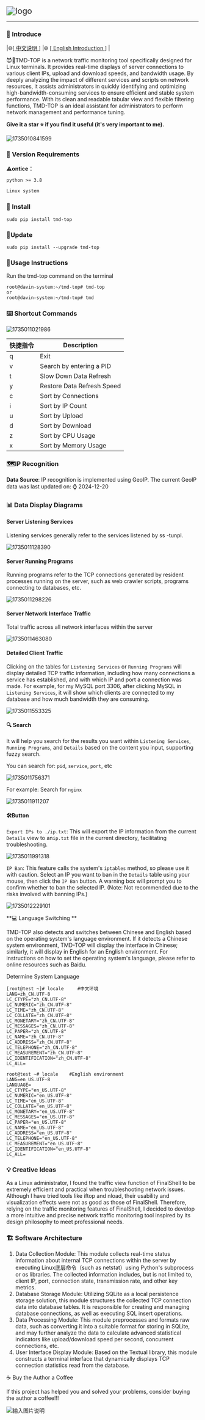<img src="image/logo.png" alt="logo" style="zoom:150%;" />

------



###  🌈 Introduce

|🌐[[ 中文说明 ](/zh-README.md)]  |🌐 [[ English   Introduction ](/README.md)] |

 😈🖕TMD-TOP is a network traffic monitoring tool specifically designed for  Linux terminals. It provides real-time displays of server connections to various client IPs, upload and download speeds, and bandwidth usage. By deeply analyzing the impact of different services and scripts on  network resources, it assists administrators in quickly identifying and  optimizing high-bandwidth-consuming services to ensure efficient and  stable system performance. With its clean and readable tabular view and  flexible filtering functions, TMD-TOP is an ideal assistant for  administrators to perform network management and performance tuning. 

**Give it a star ⭐ if you find it useful (it's very important to me).**

![1735010841599](image/1735010841599.png)

### 🔨 Version Requirements

 **⚠️ontice：**

```txt
python >= 3.8

Linux system
```

###  🌈 Install

```shell
sudo pip install tmd-top
```

### 🔄Update

```shell
sudo pip install --upgrade tmd-top
```

### 📖Usage Instructions

Run the tmd-top command on the terminal

```shell
root@davin-system:~/tmd-top# tmd-top
or
root@davin-system:~/tmd-top# tmd
```

### ⌨️ Shortcut Commands

![1735011021986](image/1735011021986.png)

| 快捷指令 | Description                |
| -------- | -------------------------- |
| q        | Exit                       |
| v        | Search by entering a PID   |
| t        | Slow Down Data Refresh     |
| y        | Restore Data Refresh Speed |
| c        | Sort by Connections        |
| i        | Sort by IP Count           |
| u        | Sort by Upload             |
| d        | Sort by Download           |
| z        | Sort by CPU Usage          |
| x        | Sort by Memory Usage       |



### 🗺️IP Recognition

 **Data Source**: IP recognition is implemented using GeoIP. The current GeoIP data was last updated on:   ⌚️ 2024-12-20



### 📊 Data Display Diagrams

#### Server Listening Services

Listening services generally refer to the services listened by ss -tunpl.

![1735011128390](image/1735011128390.png)

####  Server Running Programs 

 Running programs refer to the TCP connections generated by resident  processes running on the server, such as web crawler scripts, programs  connecting to databases, etc. 

![1735011298226](image/1735011298226.png)

####  Server Network Interface Traffic 

 Total traffic across all network interfaces within the server 

![1735011463080](image/1735011463080.png)

####  Detailed Client Traffic 

 Clicking on the tables for `Listening Services` or `Running Programs` will display detailed TCP traffic information, including how many  connections a service has established, and with which IP and port a  connection was made. For example, for my MySQL port 3306, after clicking MySQL in `Listening Services`, it will show which clients are connected to my database and how much bandwidth they are consuming. 

![1735011553325](image/1735011553325.png)

#### 🔍 Search

It will help you search for the results you want within `Listening Services`, `Running Programs`, and `Details` based on the content you input, supporting fuzzy search.

You can search for: `pid`, `service`, `port`, etc

![1735011756371](image/1735011756371.png)

For example: Search for `nginx`

![1735011911207](image/1735011911207.png)

#### 🛠️Button

`Export IPs to ./ip.txt`: This will export the IP information from the current `Details` view to an`ip.txt` file in the current directory, facilitating troubleshooting.

![1735011991318](image/1735011991318.png)

`IP Ban`: This feature calls the system's `iptables` method, so please use it with caution. Select an IP you want to ban in the `Details` table using your mouse, then click the `IP Ban` button. A warning box will prompt you to confirm whether to ban the selected IP. (Note: Not recommended due to the risks involved with banning IPs.)

![1735012229101](image/1735012229101.png)



**💻 Language Switching **

TMD-TOP also detects and switches between Chinese and English based on the operating system's language environment. If it detects a Chinese system environment, TMD-TOP will display the interface in Chinese; similarly, it will display in English for an English environment. For instructions on how to set the operating system's language, please refer to online resources such as Baidu.

 Determine System Language 

```shell
[root@test ~]# locale     #中文环境
LANG=zh_CN.UTF-8
LC_CTYPE="zh_CN.UTF-8"
LC_NUMERIC="zh_CN.UTF-8"
LC_TIME="zh_CN.UTF-8"
LC_COLLATE="zh_CN.UTF-8"
LC_MONETARY="zh_CN.UTF-8"
LC_MESSAGES="zh_CN.UTF-8"
LC_PAPER="zh_CN.UTF-8"
LC_NAME="zh_CN.UTF-8"
LC_ADDRESS="zh_CN.UTF-8"
LC_TELEPHONE="zh_CN.UTF-8"
LC_MEASUREMENT="zh_CN.UTF-8"
LC_IDENTIFICATION="zh_CN.UTF-8"
LC_ALL=

root@test ~# locale    #English environment
LANG=en_US.UTF-8
LANGUAGE=
LC_CTYPE="en_US.UTF-8"
LC_NUMERIC="en_US.UTF-8"
LC_TIME="en_US.UTF-8"
LC_COLLATE="en_US.UTF-8"
LC_MONETARY="en_US.UTF-8"
LC_MESSAGES="en_US.UTF-8"
LC_PAPER="en_US.UTF-8"
LC_NAME="en_US.UTF-8"
LC_ADDRESS="en_US.UTF-8"
LC_TELEPHONE="en_US.UTF-8"
LC_MEASUREMENT="en_US.UTF-8"
LC_IDENTIFICATION="en_US.UTF-8"
LC_ALL=

```



### 💡 Creative Ideas 

  As a Linux administrator, I found the traffic view function of  FinalShell to be extremely efficient and practical when troubleshooting  network issues. Although I have tried tools like iftop and nload, their  usability and visualization effects were not as good as those of  FinalShell. Therefore, relying on the traffic monitoring features of  FinalShell, I decided to develop a more intuitive and precise network  traffic monitoring tool inspired by its design philosophy to meet  professional needs.   

### 🏗️  Software Architecture 

1. Data Collection Module: This module collects real-time status information about internal TCP connections within the server by executing Linux底层命令（such as netstat）using Python's subprocess or os libraries. The collected information includes, but is not limited to, client IP, port, connection state, transmission rate, and other key metrics.
2. Database Storage Module: Utilizing SQLite as a local persistence storage solution, this module structures the collected TCP connection data into database tables. It is responsible for creating and managing database connections, as well as executing SQL insert operations.
3. Data Processing Module: This module preprocesses and formats raw data, such as converting it into a suitable format for storing in SQLite, and may further analyze the data to calculate advanced statistical indicators like upload/download speed per second, concurrent connections, etc.
4. User Interface Display Module: Based on the Textual library, this module constructs a terminal interface that dynamically displays TCP connection statistics read from the database.



 ☕  Buy the Author a Coffee 

 If this project has helped you and solved your problems, consider buying the author a coffee!!! 

![输入图片说明](image/4.jpg)